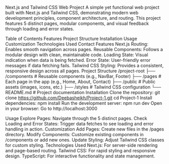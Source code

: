 Next.js and Tailwind CSS Web Project
A simple yet functional web project built with Next.js and Tailwind CSS, demonstrating modern web development principles, component architecture, and routing. This project features 5 distinct pages, modular components, and visual feedback through loading and error states.

Table of Contents
Features
Project Structure
Installation
Usage
Customization
Technologies Used
Contact
Features
Next.js Routing: Enables smooth navigation across pages.
Reusable Components: Follows a modular design with clean, maintainable code.
Loading State: Visual indication when data is being fetched.
Error State: User-friendly error messages if data fetching fails.
Tailwind CSS Styling: Provides a consistent, responsive design across all pages.
Project Structure
/project-root
├── /components     # Reusable components (e.g., NavBar, Footer)
├── /pages          # Each page in the app (e.g., Home, About, Contact)
├── /public         # Public assets (images, icons, etc.)
├── /styles         # Tailwind CSS configuration
└── README.md       # Project documentation
Installation
Clone the repository:
git clone https://github.com/Deebasheikh/Project-1.git
cd Project-1
Install dependencies:
npm install
Run the development server:
npm run dev
Open in your browser: Go to http://localhost:3000

Usage
Explore Pages: Navigate through the 5 distinct pages.
Check Loading and Error States: Trigger data fetches to see loading and error handling in action.
Customization
Add Pages: Create new files in the /pages directory.
Modify Components: Customize existing components in /components or add new ones.
Update Styling: Adjust Tailwind CSS classes for custom styling.
Technologies Used
Next.js: For server-side rendering and page-based routing.
Tailwind CSS: For rapid styling and responsive design.
TypeScript: For interactive functionality and state management.
